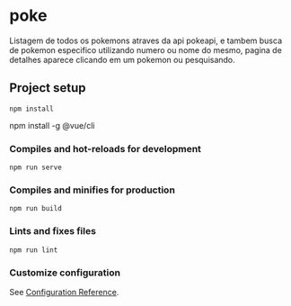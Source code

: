 # poke

Listagem de todos os pokemons atraves da api pokeapi, e tambem busca de pokemon especifico utilizando numero ou nome do mesmo, pagina de detalhes aparece clicando em um pokemon ou
pesquisando.

## Project setup
```
npm install
```
npm install -g @vue/cli

### Compiles and hot-reloads for development
```
npm run serve
```

### Compiles and minifies for production
```
npm run build
```

### Lints and fixes files
```
npm run lint
```

### Customize configuration
See [Configuration Reference](https://cli.vuejs.org/config/).

